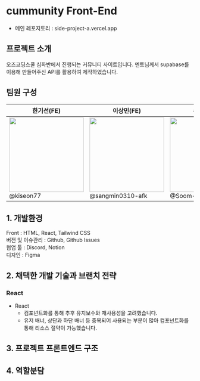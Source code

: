 # cummunity Front-End

- 메인 레포지토리 : side-project-a.vercel.app

## 프로젝트 소개

오즈코딩스쿨 심화반에서 진행되는 커뮤니티 사이트입니다.
멘토님께서 supabase를 이용해 만들어주신 API를 활용하여 제작하였습니다.

## 팀원 구성

| 한기선(FE)                                                                                    | 이상민(FE)                                                                                   | 손수민(FE) | 김예진(FE) |
| --------------------------------------------------------------------------------------------- | -------------------------------------------------------------------------------------------- | ---------- | ---------- |
| <img src ="https://avatars.githubusercontent.com/u/176655935?v=4" width=200> <br /> @kiseon77 | <img src ="https://avatars.githubusercontent.com/u/146797468?v=4" width=200> <br /> @sangmin0310-afk |<img src ="https://avatars.githubusercontent.com/u/174682226?v=4" width=200> <br /> @Soom-web | <img src ="https://avatars.githubusercontent.com/u/174327543?v=4" width=200> <br /> @dnwjd0218

## 1. 개발환경

Front : HTML, React, Tailwind CSS <br />
버전 및 이슈관리 : Github, Github Issues <br />
협업 툴 : Discord, Notion <br />
디자인 : Figma

## 2. 채택한 개발 기술과 브랜치 전략

### React

- React
  - 컴포넌트화를 통해 추후 유지보수와 재사용성을 고려했습니다.
  - 유저 배너, 상단과 하단 배너 등 중복되어 사용되는 부분이 많아 컴포넌트화를 통해 리소스 절약이 가능했습니다.

## 3. 프로젝트 프론트엔드 구조

## 4. 역할분담
